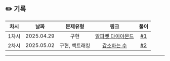 ## ✏️ 기록   
 
 | 차시 |    날짜    | 문제유형 | 링크 | 풀이 |
 |:----:|:---------:|:----:|:-----:|:----:|
 | 1차시 | 2025.04.29 |  구현  | [알파벳 다이아몬드](https://www.acmicpc.net/problem/1262)|[#1](https://github.com/AlgoLeadMe/AlgoLeadMe-15/pull/1)|
 | 2차시 | 2025.05.02 |  구현, 백트래킹  | [감소하는 수](https://www.acmicpc.net/problem/1038)|[#2](https://github.com/AlgoLeadMe/AlgoLeadMe-15/pull/5)|
 ---
